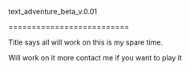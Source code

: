 text_adventure_beta_v.0.01

==========================

Title says all will work on this is my spare time.


Will work on it more contact me if you want to play it
